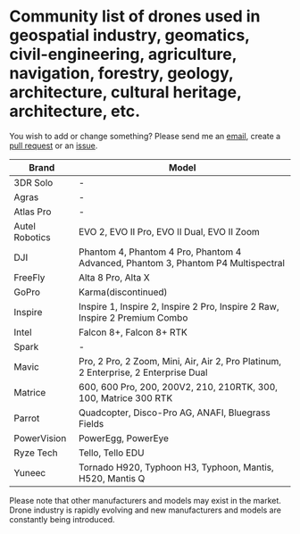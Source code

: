 # Community list of drones used in geospatial industry, geomatics, civil-engineering, agriculture, navigation, forestry, geology, architecture, cultural heritage, architecture, etc.

You wish to add or change something? Please send me an [email](mailto:mvarga1989@gmail.com), create a [pull request](https://github.com/mvarga1989/List_of_drones/pulls) or an [issue](https://github.com/mvarga1989/List_of_drones/issues).

| Brand     | Model                      |
|-----------|----------------------------|
| 3DR Solo  | -                           |
| Agras     | -                           |
| Atlas Pro | -                           |
| Autel Robotics  | EVO 2, EVO II Pro, EVO II Dual, EVO II Zoom |
| DJI  | Phantom 4, Phantom 4 Pro, Phantom 4 Advanced, Phantom 3, Phantom P4 Multispectral |
| FreeFly   | Alta 8 Pro, Alta X           |
| GoPro     | Karma(discontinued)            |
| Inspire   | Inspire 1, Inspire 2, Inspire 2 Pro, Inspire 2 Raw, Inspire 2 Premium Combo        |
| Intel     | Falcon 8+, Falcon 8+ RTK         |
| Spark     | -                           |
| Mavic     | Pro, 2 Pro, 2 Zoom, Mini, Air, Air 2, Pro Platinum, 2 Enterprise, 2 Enterprise Dual |
| Matrice   | 600, 600 Pro, 200, 200V2, 210, 210RTK, 300, 100, Matrice 300 RTK    |
| Parrot    | Quadcopter, Disco-Pro AG, ANAFI, Bluegrass Fields|
| PowerVision | PowerEgg, PowerEye |
| Ryze Tech | Tello, Tello EDU |
| Yuneec     | Tornado H920,  Typhoon H3, Typhoon, Mantis, H520, Mantis Q |


Please note that other manufacturers and models may exist in the market. Drone industry is rapidly evolving and new manufacturers and models are constantly being introduced.
